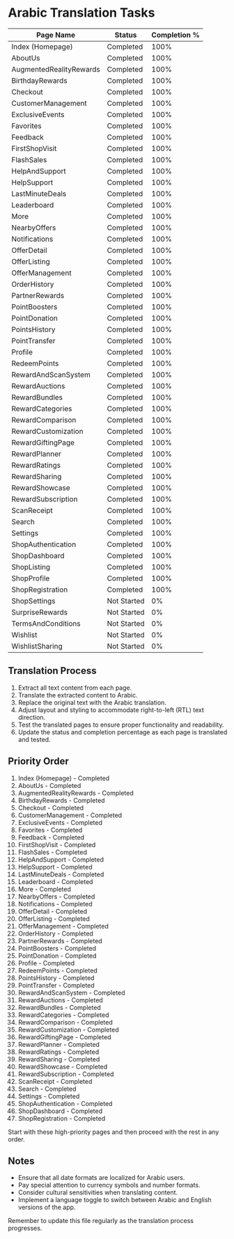 # Arabic Translation Tasks

| Page Name | Status | Completion % |
|-----------|--------|--------------|
| Index (Homepage) | Completed | 100% |
| AboutUs | Completed | 100% |
| AugmentedRealityRewards | Completed | 100% |
| BirthdayRewards | Completed | 100% |
| Checkout | Completed | 100% |
| CustomerManagement | Completed | 100% |
| ExclusiveEvents | Completed | 100% |
| Favorites | Completed | 100% |
| Feedback | Completed | 100% |
| FirstShopVisit | Completed | 100% |
| FlashSales | Completed | 100% |
| HelpAndSupport | Completed | 100% |
| HelpSupport | Completed | 100% |
| LastMinuteDeals | Completed | 100% |
| Leaderboard | Completed | 100% |
| More | Completed | 100% |
| NearbyOffers | Completed | 100% |
| Notifications | Completed | 100% |
| OfferDetail | Completed | 100% |
| OfferListing | Completed | 100% |
| OfferManagement | Completed | 100% |
| OrderHistory | Completed | 100% |
| PartnerRewards | Completed | 100% |
| PointBoosters | Completed | 100% |
| PointDonation | Completed | 100% |
| PointsHistory | Completed | 100% |
| PointTransfer | Completed | 100% |
| Profile | Completed | 100% |
| RedeemPoints | Completed | 100% |
| RewardAndScanSystem | Completed | 100% |
| RewardAuctions | Completed | 100% |
| RewardBundles | Completed | 100% |
| RewardCategories | Completed | 100% |
| RewardComparison | Completed | 100% |
| RewardCustomization | Completed | 100% |
| RewardGiftingPage | Completed | 100% |
| RewardPlanner | Completed | 100% |
| RewardRatings | Completed | 100% |
| RewardSharing | Completed | 100% |
| RewardShowcase | Completed | 100% |
| RewardSubscription | Completed | 100% |
| ScanReceipt | Completed | 100% |
| Search | Completed | 100% |
| Settings | Completed | 100% |
| ShopAuthentication | Completed | 100% |
| ShopDashboard | Completed | 100% |
| ShopListing | Completed | 100% |
| ShopProfile | Completed | 100% |
| ShopRegistration | Completed | 100% |
| ShopSettings | Not Started | 0% |
| SurpriseRewards | Not Started | 0% |
| TermsAndConditions | Not Started | 0% |
| Wishlist | Not Started | 0% |
| WishlistSharing | Not Started | 0% |

## Translation Process

1. Extract all text content from each page.
2. Translate the extracted content to Arabic.
3. Replace the original text with the Arabic translation.
4. Adjust layout and styling to accommodate right-to-left (RTL) text direction.
5. Test the translated pages to ensure proper functionality and readability.
6. Update the status and completion percentage as each page is translated and tested.

## Priority Order

1. Index (Homepage) - Completed
2. AboutUs - Completed
3. AugmentedRealityRewards - Completed
4. BirthdayRewards - Completed
5. Checkout - Completed
6. CustomerManagement - Completed
7. ExclusiveEvents - Completed
8. Favorites - Completed
9. Feedback - Completed
10. FirstShopVisit - Completed
11. FlashSales - Completed
12. HelpAndSupport - Completed
13. HelpSupport - Completed
14. LastMinuteDeals - Completed
15. Leaderboard - Completed
16. More - Completed
17. NearbyOffers - Completed
18. Notifications - Completed
19. OfferDetail - Completed
20. OfferListing - Completed
21. OfferManagement - Completed
22. OrderHistory - Completed
23. PartnerRewards - Completed
24. PointBoosters - Completed
25. PointDonation - Completed
26. Profile - Completed
27. RedeemPoints - Completed
28. PointsHistory - Completed
29. PointTransfer - Completed
30. RewardAndScanSystem - Completed
31. RewardAuctions - Completed
32. RewardBundles - Completed
33. RewardCategories - Completed
34. RewardComparison - Completed
35. RewardCustomization - Completed
36. RewardGiftingPage - Completed
37. RewardPlanner - Completed
38. RewardRatings - Completed
39. RewardSharing - Completed
40. RewardShowcase - Completed
41. RewardSubscription - Completed
42. ScanReceipt - Completed
43. Search - Completed
44. Settings - Completed
45. ShopAuthentication - Completed
46. ShopDashboard - Completed
47. ShopRegistration - Completed

Start with these high-priority pages and then proceed with the rest in any order.

## Notes

- Ensure that all date formats are localized for Arabic users.
- Pay special attention to currency symbols and number formats.
- Consider cultural sensitivities when translating content.
- Implement a language toggle to switch between Arabic and English versions of the app.

Remember to update this file regularly as the translation process progresses.
